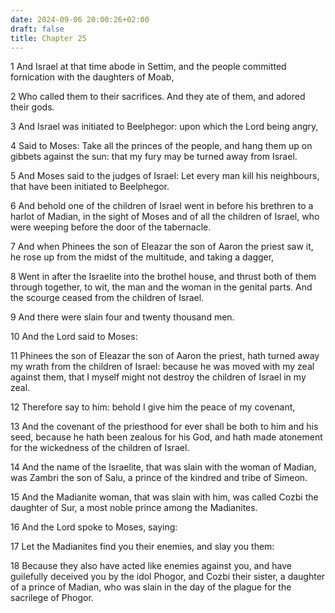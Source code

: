 ```yaml
---
date: 2024-09-06 20:00:26+02:00
draft: false
title: Chapter 25
---
```




1 And Israel at that time abode in Settim, and the people committed fornication with the daughters of Moab,

2 Who called them to their sacrifices. And they ate of them, and adored their gods.

3 And Israel was initiated to Beelphegor: upon which the Lord being angry,

4 Said to Moses: Take all the princes of the people, and hang them up on gibbets against the sun: that my fury may be turned away from Israel.

5 And Moses said to the judges of Israel: Let every man kill his neighbours, that have been initiated to Beelphegor.

6 And behold one of the children of Israel went in before his brethren to a harlot of Madian, in the sight of Moses and of all the children of Israel, who were weeping before the door of the tabernacle.

7 And when Phinees the son of Eleazar the son of Aaron the priest saw it, he rose up from the midst of the multitude, and taking a dagger,

8 Went in after the Israelite into the brothel house, and thrust both of them through together, to wit, the man and the woman in the genital parts. And the scourge ceased from the children of Israel.

9 And there were slain four and twenty thousand men.

10 And the Lord said to Moses:

11 Phinees the son of Eleazar the son of Aaron the priest, hath turned away my wrath from the children of Israel: because he was moved with my zeal against them, that I myself might not destroy the children of Israel in my zeal.

12 Therefore say to him: behold I give him the peace of my covenant,

13 And the covenant of the priesthood for ever shall be both to him and his seed, because he hath been zealous for his God, and hath made atonement for the wickedness of the children of Israel.

14 And the name of the Israelite, that was slain with the woman of Madian, was Zambri the son of Salu, a prince of the kindred and tribe of Simeon.

15 And the Madianite woman, that was slain with him, was called Cozbi the daughter of Sur, a most noble prince among the Madianites.

16 And the Lord spoke to Moses, saying:

17 Let the Madianites find you their enemies, and slay you them:

18 Because they also have acted like enemies against you, and have guilefully deceived you by the idol Phogor, and Cozbi their sister, a daughter of a prince of Madian, who was slain in the day of the plague for the sacrilege of Phogor.

